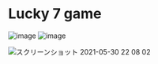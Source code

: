 # Lucky 7 game
![image](https://user-images.githubusercontent.com/67646107/120105459-efa73c80-c193-11eb-8c4d-7023606f4191.png)
![image](https://user-images.githubusercontent.com/67646107/120105469-ffbf1c00-c193-11eb-8562-a9a93380e9ca.png)

![スクリーンショット 2021-05-30 22 08 02](https://user-images.githubusercontent.com/67646107/120105386-9dfeb200-c193-11eb-95f7-cecd88e485cd.png)
